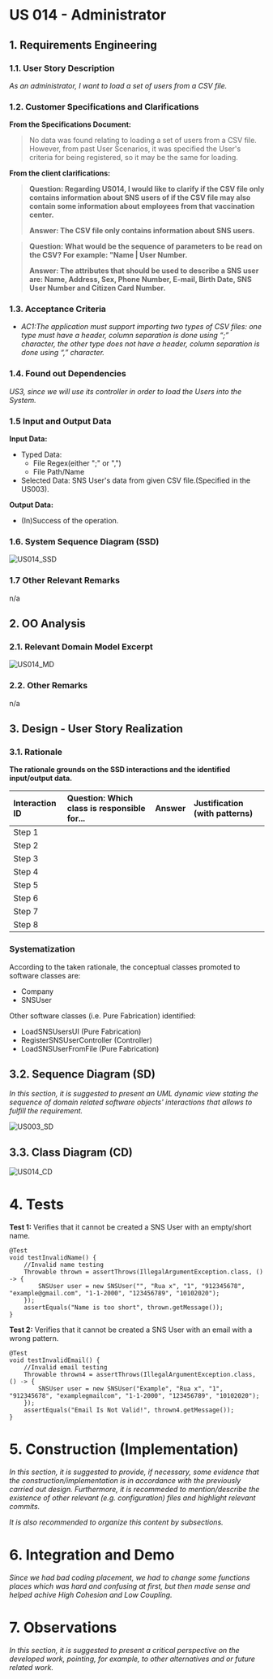 # US 014 - Administrator

## 1. Requirements Engineering

### 1.1. User Story Description

*As an administrator, I want to load a set of users from a CSV file.*

### 1.2. Customer Specifications and Clarifications 

**From the Specifications Document:**


> No data was found relating to loading a set of users from a CSV file. However, from past User Scenarios, it was specified the User's criteria for being registered, so it may be the same for loading.



**From the client clarifications:**

> **Question: Regarding US014, I would like to clarify if the CSV file only contains information about SNS users of if the CSV file may also contain some information about employees from that vaccination center.**
> 
> **Answer: The CSV file only contains information about SNS users.**

> **Question: What would be the sequence of parameters to be read on the CSV? For example: "Name | User Number.** 
>
> **Answer: The attributes that should be used to describe a SNS user are: Name, Address, Sex, Phone Number, E-mail, Birth Date, SNS User Number and Citizen Card Number.**

### 1.3. Acceptance Criteria

 - *AC1:The application must support importing two types of CSV  files: one type must have a header, column separation is done using “;” character, the other type does not have a header, column separation is done using “,” character.*

### 1.4. Found out Dependencies

*US3, since we will use its controller in order to load the Users into the System.*

### 1.5 Input and Output Data

**Input Data:**
* Typed Data:
    * File Regex(either ";" or ",")
    * File Path/Name
* Selected Data: SNS User's data from given CSV file.(Specified in the US003).

**Output Data:**
* (In)Success of the operation.

### 1.6. System Sequence Diagram (SSD)

![US014_SSD](US014_SSD.svg)


### 1.7 Other Relevant Remarks

n/a

## 2. OO Analysis

### 2.1. Relevant Domain Model Excerpt 

![US014_MD](US014_MD.svg)

### 2.2. Other Remarks

n/a


## 3. Design - User Story Realization 

### 3.1. Rationale

**The rationale grounds on the SSD interactions and the identified input/output data.**

| Interaction ID | Question: Which class is responsible for...   | Answer | Justification (with patterns) |
|:---------------|:----------------------------------------------|:-------|:------------------------------|
| Step 1  		     | 							                                       |        |                               |
| Step 2  		     | 				                                          |        |                               |
| Step 3  		     | 							                                       |        |                               |
| Step 4  		     | 							                                       |        |                               |
| Step 5  		     | 							                                       |        |                               |
| Step 6  		     | 							                                       |        |                               |              
| Step 7  		     | 							                                       |        |                               |
| Step 8  		     | 							                                       |        |                               |


### Systematization ##

According to the taken rationale, the conceptual classes promoted to software classes are: 

 * Company
 * SNSUser

Other software classes (i.e. Pure Fabrication) identified:

 * LoadSNSUsersUI (Pure Fabrication) 
 * RegisterSNSUserController (Controller)
 * LoadSNSUserFromFile (Pure Fabrication)

## 3.2. Sequence Diagram (SD)

*In this section, it is suggested to present an UML dynamic view stating the sequence of domain related software objects' interactions that allows to fulfill the requirement.* 

![US003_SD](US003_SD.svg)

## 3.3. Class Diagram (CD)

![US014_CD](US014_CD.svg)

# 4. Tests 

**Test 1:** Verifies that it cannot be created a SNS User with an empty/short name. 

	@Test
    void testInvalidName() {
        //Invalid name testing
        Throwable thrown = assertThrows(IllegalArgumentException.class, () -> {
            SNSUser user = new SNSUser("", "Rua x", "1", "912345678", "example@gmail.com", "1-1-2000", "123456789", "10102020");
        });
        assertEquals("Name is too short", thrown.getMessage());
    }

**Test 2:** Verifies that it cannot be created a SNS User with an email with a wrong pattern.

    @Test
    void testInvalidEmail() {
        //Invalid email testing
        Throwable thrown4 = assertThrows(IllegalArgumentException.class, () -> {
            SNSUser user = new SNSUser("Example", "Rua x", "1", "912345678", "examplegmailcom", "1-1-2000", "123456789", "10102020");
        });
        assertEquals("Email Is Not Valid!", thrown4.getMessage());
    }

# 5. Construction (Implementation)

*In this section, it is suggested to provide, if necessary, some evidence that the construction/implementation is in accordance with the previously carried out design. Furthermore, it is recommeded to mention/describe the existence of other relevant (e.g. configuration) files and highlight relevant commits.*

*It is also recommended to organize this content by subsections.* 

# 6. Integration and Demo 

*Since we had bad coding placement, we had to change some functions places which was hard and confusing at first, but then made sense and helped achive High Cohesion and Low Coupling.*


# 7. Observations

*In this section, it is suggested to present a critical perspective on the developed work, pointing, for example, to other alternatives and or future related work.*





